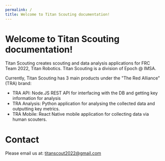 ```yaml
---
permalink: /
title: Welcome to Titan Scouting documentation!
---
```


# Welcome to Titan Scouting documentation!
Titan Scouting creates scouting and data analysis applications for FRC Team 2022, Titan Robotics. Titan Scouting is a division of Epoch @ IMSA.

Currently, Titan Scouting has 3 main products under the "The Red Alliance" (TRA) brand:
 
* TRA API: Node.JS REST API for interfacing with the DB and getting key information for analysis
* TRA Analysis: Python application for analysing the collected data and outputting key metrics. 
* TRA Mobile: React Native mobile application for collecting data via human scouters.

# Contact
Please email us at: [titanscout2022@gmail.com](mailto:titanscout2022@gmail.com)
